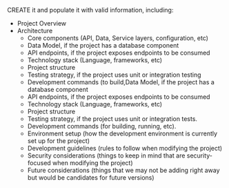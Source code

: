 CREATE it and populate it with valid information, including:
  - Project Overview
  - Architecture
    - Core components (API, Data, Service layers, configuration, etc)
    - Data Model, if the project has a database component
    - API endpoints, if the project exposes endpoints to be consumed
    - Technology stack (Language, frameworks, etc)
    - Project structure
    - Testing strategy, if the project uses unit or integration testing
    - Development commands (to build,Data Model, if the project has a database component
    - API endpoints, if the project exposes endpoints to be consumed
    - Technology stack (Language, frameworks, etc)
    - Project structure
    - Testing strategy, if the project uses unit or integration tests.
    - Development commands (for building, running, etc).
    - Environment setup (how the development environment is currently set up for the project)
    - Development guidelines (rules to follow when modifying the project)
    - Security considerations (things to keep in mind that are security-focused when modifying the project)
    - Future considerations (things that we may not be adding right away but would be candidates for future versions)
